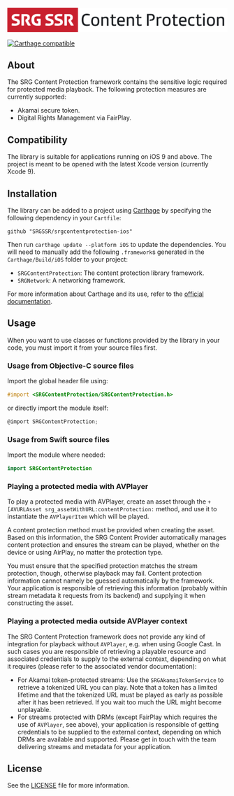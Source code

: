 <p align="center"><img src="README-images/logo.png"/></p>

[![Carthage compatible](https://img.shields.io/badge/Carthage-compatible-4BC51D.svg?style=flat)](https://github.com/Carthage/Carthage)

## About

The SRG Content Protection framework contains the sensitive logic required for protected media playback. The following protection measures are currently supported:

* Akamai secure token.
* Digital Rights Management via FairPlay.

## Compatibility

The library is suitable for applications running on iOS 9 and above. The project is meant to be opened with the latest Xcode version (currently Xcode 9).

## Installation

The library can be added to a project using [Carthage](https://github.com/Carthage/Carthage) by specifying the following dependency in your `Cartfile`:
    
```
github "SRGSSR/srgcontentprotection-ios"
```

Then run `carthage update --platform iOS` to update the dependencies. You will need to manually add the following `.framework`s generated in the `Carthage/Build/iOS` folder to your project:

  * `SRGContentProtection`: The content protection library framework.
  * `SRGNetwork`: A networking framework.

For more information about Carthage and its use, refer to the [official documentation](https://github.com/Carthage/Carthage).

## Usage

When you want to use classes or functions provided by the library in your code, you must import it from your source files first.

### Usage from Objective-C source files

Import the global header file using:

```objective-c
#import <SRGContentProtection/SRGContentProtection.h>
```

or directly import the module itself:

```objective-c
@import SRGContentProtection;
```

### Usage from Swift source files

Import the module where needed:

```swift
import SRGContentProtection
```

### Playing a protected media with AVPlayer

To play a protected media with AVPlayer, create an asset through the `+[AVURLAsset srg_assetWithURL:contentProtection:` method, and use it to instantiate the `AVPlayerItem` which will be played.

A content protection method must be provided when creating the asset. Based on this information, the SRG Content Provider automatically manages content protection and ensures the stream can be played, whether on the device or using AirPlay, no matter the protection type.

You must ensure that the specified protection matches the stream protection, though, otherwise playback may fail. Content protection information cannot namely be guessed automatically by the framework. Your application is responsible of retrieving this information (probably within stream metadata it requests from its backend) and supplying it when constructing the asset.

### Playing a protected media outside AVPlayer context

The SRG Content Protection framework does not provide any kind of integration for playback without `AVPlayer`, e.g. when using Google Cast. In such cases you are responsible of retrieving a playable resource and associated credentials to supply to the external context, depending on what it requires (please refer to the associated vendor documentation):

* For Akamai token-protected streams: Use the `SRGAkamaiTokenService` to retrieve a tokenized URL you can play. Note that a token has a limited lifetime and that the tokenized URL must be played as early as possible after it has been retrieved. If you wait too much the URL might become unplayable.
* For streams protected with DRMs (except FairPlay which requires the use of `AVPlayer`, see above), your application is responsible of getting credentials to be supplied to the external context, depending on which DRMs are available and supported. Please get in touch with the team delivering streams and metadata for your application.

## License

See the [LICENSE](../LICENSE) file for more information.
